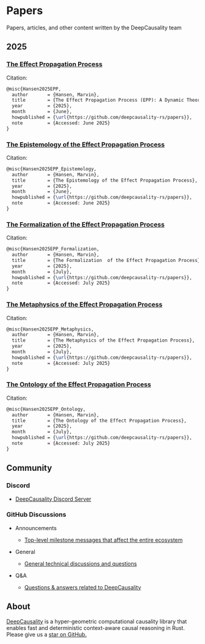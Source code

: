 [//]: # (---)

[//]: # (SPDX-License-Identifier: MIT)

[//]: # (---)

# Papers
Papers, articles, and other content written by the DeepCausality team

## 2025

### [The Effect Propagation Process](/effect_propagation_process/epp.pdf)

Citation:
```latex
@misc{Hansen2025EPP,
  author       = {Hansen, Marvin},
  title        = {The Effect Propagation Process (EPP): A Dynamic Theory of Causality},
  year         = {2025},
  month        = {June},
  howpublished = {\url{https://github.com/deepcausality-rs/papers}},
  note         = {Accessed: June 2025}
}
```

### [The Epistemology of the Effect Propagation Process](/epistemology_effect_propagation_process/epp_epistemology.pdf)

Citation:
```latex
@misc{Hansen2025EPP_Epistemology,
  author       = {Hansen, Marvin},
  title        = {The Epistemology of the Effect Propagation Process},
  year         = {2025},
  month        = {June},
  howpublished = {\url{https://github.com/deepcausality-rs/papers}},
  note         = {Accessed: June 2025}
}
```

### [The Formalization of the Effect Propagation Process](/formalization_effect_propagation_process/epp_formalization.pdf)

Citation:
```latex
@misc{Hansen2025EPP_Formalization,
  author       = {Hansen, Marvin},
  title        = {The Formalization  of the Effect Propagation Process},
  year         = {2025},
  month        = {July},
  howpublished = {\url{https://github.com/deepcausality-rs/papers}},
  note         = {Accessed: July 2025}
}
```

### [The Metaphysics of the Effect Propagation Process](/metaphysics_propagation_process/epp_metaphysics.pdf)

Citation:
```latex
@misc{Hansen2025EPP_Metaphysics,
  author       = {Hansen, Marvin},
  title        = {The Metaphysics of the Effect Propagation Process},
  year         = {2025},
  month        = {July},
  howpublished = {\url{https://github.com/deepcausality-rs/papers}},
  note         = {Accessed: July 2025}
}
```

### [The Ontology of the Effect Propagation Process](/ontology_propagation_process/epp_ontology.pdf)

Citation:
```latex
@misc{Hansen2025EPP_Ontology,
  author       = {Hansen, Marvin},
  title        = {The Ontology of the Effect Propagation Process},
  year         = {2025},
  month        = {July},
  howpublished = {\url{https://github.com/deepcausality-rs/papers}},
  note         = {Accessed: July 2025}
}
```

## Community

### Discord

* [DeepCausality Discord Server](https://discord.gg/Bxj9P7JXSj)

### GitHub Discussions

* Announcements
    - [Top-level milestone messages that affect the entire ecosystem](https://github.com/orgs/deepcausality-rs/discussions/categories/announcements)

* General
    - [General technical discussions and questions](https://github.com/orgs/deepcausality-rs/discussions/categories/general)


* Q&A
    - [Questions & answers related to DeepCausality](https://github.com/orgs/deepcausality-rs/discussions/categories/q-a)


## About

[DeepCausality](https://deepcausality.com/) is a hyper-geometric computational causality library that enables fast and
deterministic context-aware causal reasoning in Rust. Please give us a [star on GitHub.](https://github.com/deepcausality-rs/deep_causality)